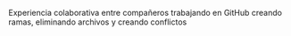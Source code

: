 Experiencia colaborativa entre compañeros trabajando en GitHub creando ramas, eliminando archivos y creando conflictos
